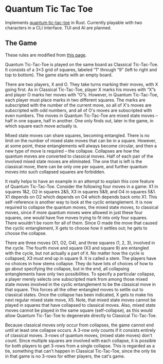 # Quantum Tic Tac Toe

Implements [quantum tic-tac-toe](https://en.wikipedia.org/wiki/Quantum_tic-tac-toe) in Rust.
Currently playable with two characters in a CLI interface. TUI and AI are planned.

## The Game

These rules are modified from [this page](http://www.cel.edu/Quantum/Tic-Tac-Toe/).

Quantum Tic-Tac-Toe is played on the same board as Classical Tic-Tac-Toe. It consists of a 3×3 grid of squares, labeled “1” through “9” (left to right and top to bottom). The game starts with an empty board.

There are two players, X and O. They take turns marking their moves, with X going first. As in Classical Tic-Tac-Toe, player X marks his moves with “X”s and player O marks her moves with “O”s. However, in Quantum Tic-Tac-Toe, each player must place marks in two different squares. The marks are subscripted with the number of the current move, so all of X's moves are subscripted with odd numbers, and all of O's moves are subscripted with even numbers. The moves in Quantum Tic-Tac-Toe are mixed state moves – half in one square, half in another. One only finds out, later in the game, in which square each move actually is.

Mixed state moves can share squares, becoming entangled. There is no limit on the number of mixed state moves that can be in a square. However, at some point, these entanglements will always become circular, and then a new type of move is required – the collapse. Collapses are how the quantum moves are converted to classical moves. Half of each pair of the involved mixed state moves are eliminated. The one that is left is the classical move, there can be only one per square, and further quantum moves into such collapsed squares are forbidden.

It really helps to have an example in an attempt to explain this core feature of Quantum Tic-Tac-Toe. Consider the following four moves in a game: X1 in squares 1&2, O2 in squares 2&5, X3 in squares 5&9, and O4 in squares 5&1. X1 depends on O2 which depends on O4 which depends back onto X1. This self-reference is another way to look at the cyclic entanglement. It is now required to collapse the quantum moves, the mixed state moves, to classical moves, since if more quantum moves were allowed in just these four squares, one would have five moves trying to fit into only four squares. There wouldn't be room for all of them. Since O made the move that caused the cyclic entanglement, X gets to choose how it settles out; he gets to choose the collapse.

There are three moves (X1, O2, O4), and three squares (1, 2, 3), involved in the cycle. The fourth move and square (X3 and square 9) are entangled with the cycle, but not actually a part of it. No matter how the cycle is collapsed, X3 must end up in square 9. It is called a stem. The players have no choices in how stems collapse. They do have lots of choices of how to go about specifying the collapse, but in the end, all collapsing entanglements have only two possibilities. To specify a particular collapse, a player merely selects one subscripted mark from among those mixed state moves involved in the cyclic entanglement to be the classical move in that square. This forces all the other entangled moves to settle out to classical states. Once the collapse has been indicated, X gets to make his next regular mixed state move, X5. Note, that mixed state moves cannot be played in squares that have collapsed to classical moves. Also, mixed state moves cannot be played in the same square (self-collapse), as this would allow Quantum Tic-Tac-Toe to degenerate directly to Classical Tic-Tac-Toe.

Because classical moves only occur from collapses, the game cannot end until at least one collapse occurs. A 3-row only counts if it consists entirely of classical moves. 3-rows of quantum moves, (mixed state moves) don't count. Since multiple squares are involved with each collapse, it is possible for both players to get 3-rows from a single collapse. This is regarded as a tie, something that can't happen in Classical Tic-Tac-Toe, since the only tie in that game is no 3-rows for either players, the cat's game.
